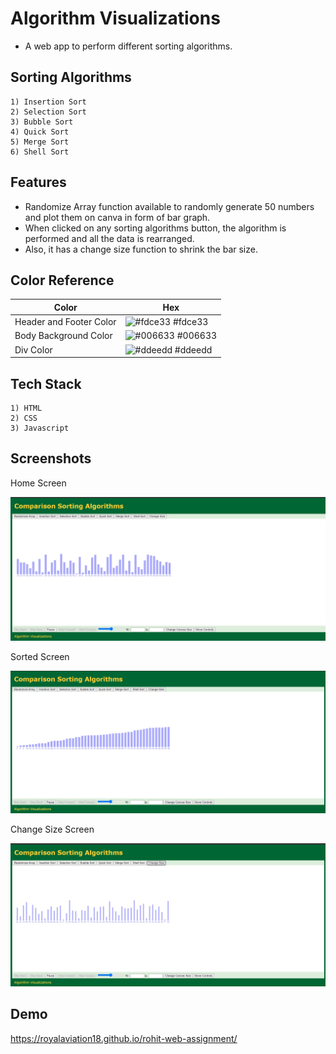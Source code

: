 
# Algorithm Visualizations

- A web app to perform different sorting algorithms.

## Sorting Algorithms
    1) Insertion Sort
    2) Selection Sort
    3) Bubble Sort
    4) Quick Sort
    5) Merge Sort
    6) Shell Sort



## Features

- Randomize Array function available to randomly generate 50 numbers and plot them on canva in form of bar graph.
- When clicked on any sorting algorithms button, the algorithm is performed and all the data is rearranged.
- Also, it has a change size function to shrink the bar size.
## Color Reference

| Color             | Hex                                                                |
| ----------------- | ------------------------------------------------------------------ |
| Header and Footer Color | ![#fdce33](https://via.placeholder.com/10/fdce33?text=+)  #fdce33 |
| Body Background Color | ![#006633](https://via.placeholder.com/10/006633?text=+) #006633 |
| Div Color | ![#ddeedd](https://via.placeholder.com/10/ddeedd?text=+) #ddeedd |



    
## Tech Stack

    1) HTML
    2) CSS
    3) Javascript



## Screenshots

Home Screen

![Home Screen](https://github.com/Royalaviation18/rohit-web-assignment/blob/main/appScreenShots/home.jpg)

Sorted Screen

![sortFunctionImplementedScreen](https://github.com/Royalaviation18/rohit-web-assignment/blob/main/appScreenShots/sort.jpg)

Change Size Screen

![changeSizeOfBar](https://github.com/Royalaviation18/rohit-web-assignment/blob/main/appScreenShots/changeSize.jpg)


## Demo

https://royalaviation18.github.io/rohit-web-assignment/

